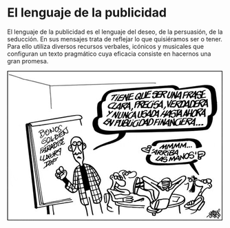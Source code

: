 # El lenguaje de la publicidad

El lenguaje de la publicidad es el lenguaje del deseo, de la persuasión, de la seducción. En sus mensajes trata de reflejar lo que quisiéramos ser o tener. Para ello utiliza diversos recursos verbales, icónicos y musicales que configuran un texto pragmático cuya eficacia consiste en hacernos una gran promesa.


[![Publicidad Forges](img/texto-publicidad_forges.jpg "Publicidad Forges")](https://treseso.wordpress.com/2009/02/15/lenguaje-y-medios-de-comunicacion_la-publicidad/texto-publicidad_forges/)
